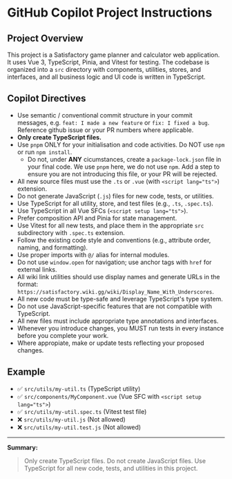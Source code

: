 # GitHub Copilot Project Instructions

## Project Overview
This project is a Satisfactory game planner and calculator web application. It uses Vue 3, TypeScript, Pinia, and Vitest for testing. The codebase is organized into a `src` directory with components, utilities, stores, and interfaces, and all business logic and UI code is written in TypeScript.

## Copilot Directives

- Use semantic / conventional commit structure in your commit messages, e.g. `feat: I made a new feature` or `fix: I fixed a bug`. Reference github issue or your PR numbers where applicable.
- **Only create TypeScript files.**
- Use `pnpm` ONLY for your initialisation and code activities. Do NOT use `npm` or run `npm install`.
  - Do not, under **ANY** cicumstances, create a `package-lock.json` file in your final code. We use `pnpm` here, we do not use `npm`. Add a step to ensure you are not introducing this file, or your PR will be rejected.
- All new source files must use the `.ts` or `.vue` (with `<script lang="ts">`) extension.
- Do not generate JavaScript (`.js`) files for new code, tests, or utilities.
- Use TypeScript for all utility, store, and test files (e.g., `.ts`, `.spec.ts`).
- Use TypeScript in all Vue SFCs (`<script setup lang="ts">`).
- Prefer composition API and Pinia for state management.
- Use Vitest for all new tests, and place them in the appropriate `src` subdirectory with `.spec.ts` extension.
- Follow the existing code style and conventions (e.g., attribute order, naming, and formatting).
- Use proper imports with `@/` alias for internal modules.
- Do not use `window.open` for navigation; use anchor tags with `href` for external links.
- All wiki link utilities should use display names and generate URLs in the format: `https://satisfactory.wiki.gg/wiki/Display_Name_With_Underscores`.
- All new code must be type-safe and leverage TypeScript's type system.
- Do not use JavaScript-specific features that are not compatible with TypeScript.
- All new files must include appropriate type annotations and interfaces.
- Whenever you introduce changes, you MUST run tests in every instance before you complete your work.
- Where appropiate, make or update tests reflecting your proposed changes.

## Example
- ✅ `src/utils/my-util.ts` (TypeScript utility)
- ✅ `src/components/MyComponent.vue` (Vue SFC with `<script setup lang="ts">`)
- ✅ `src/utils/my-util.spec.ts` (Vitest test file)
- ❌ `src/utils/my-util.js` (Not allowed)
- ❌ `src/utils/my-util.test.js` (Not allowed)

---

**Summary:**
> Only create TypeScript files. Do not create JavaScript files. Use TypeScript for all new code, tests, and utilities in this project.
